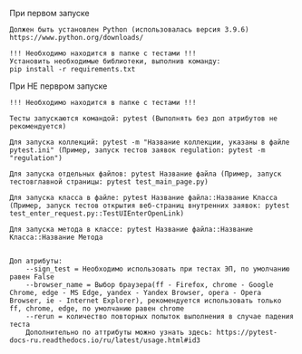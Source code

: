 При первом запуске

    Должен быть установлен Python (использовалась версия 3.9.6)
    https://www.python.org/downloads/

    !!! Необходимо находится в папке с тестами !!!
    Установить необходимые библиотеки, выполнив команду:
    pip install -r requirements.txt

При НЕ первром запуске

    !!! Необходимо находится в папке с тестами !!!

    Тесты запускаются командой: pytest (Выполнять без доп атрибутов не рекомендуется)

    Для запуска коллекций: pytest -m "Название коллекции, указаны в файле pytest.ini" (Пример, запуск тестов заявок regulation: pytest -m "regulation")

    Для запуска отдельных файлов: pytest Название файла (Пример, запуск тестовглавной страницы: pytest test_main_page.py)

    Для запуска класса в файле: pytest Название файла::Название Класса (Пример, запуск тестов открытия веб-страниц внутренних заявок: pytest test_enter_request.py::TestUIEnterOpenLink)

    Для запуска метода в классе: pytest Название файла::Название Класса::Название Метода


    Доп атрибуты:
        --sign_test = Необходимо использовать при тестах ЭП, по умолчанию равен False
        --browser_name = Выбор браузера(ff - Firefox, chrome - Google Chrome, edge - MS Edge, yandex - Yandex Browser, opera - Opera Browser, ie - Internet Explorer), рекомендуется использовать только ff, chrome, edge, по умолчанию равен chrome
        --rerun = количество повторных попыток выполнения в случае падения теста
        Дополнительно по аттрибуты можно узнать здесь: https://pytest-docs-ru.readthedocs.io/ru/latest/usage.html#id3


